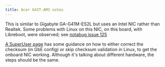 ```yaml
---
title: Acer G43T-AM3 notes
---
```


This is similar to Gigabyte GA-G41M-ES2L but uses an Intel NIC rather than
Realtek. Some problems with Linux on this NIC, on this board, with Libreboot,
were observed; see [notabug issue
125](https://notabug.org/libreboot/lbmk/issues/125)

[A SuperUser page](https://superuser.com/questions/1104537/how-to-repair-the-checksum-of-the-non-volatile-memory-nvm-of-intel-ethernet-co/1106641#1106641)
has some guidance on how to either correct the checksum (in GbE config) or skip
checksum validation in Linux, to get the onboard NIC working. Although it's
talking about different hardware, the steps should be the same.

<!--
TODO: factory BIOS on this board works fine with the onboard NIC. study what
that is doing
-->
